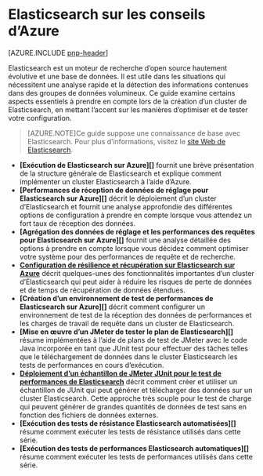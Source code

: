 
<properties
   pageTitle="Elasticsearch sur les conseils Azure | Microsoft Azure"
   description="Elasticsearch sur les conseils d’Azure."
   services=""
   documentationCenter="na"
   authors="dragon119"
   manager="bennage"
   editor=""
   tags=""/>

<tags
   ms.service="guidance"
   ms.devlang="na"
   ms.topic="article"
   ms.tgt_pltfrm="na"
   ms.workload="na"
   ms.date="09/22/2016"
   ms.author="masashin"/>

# <a name="elasticsearch-on-azure-guidance"></a>Elasticsearch sur les conseils d’Azure 

[AZURE.INCLUDE [pnp-header](../../includes/guidance-pnp-header-include.md)]

Elasticsearch est un moteur de recherche d’open source hautement évolutive et une base de données. Il est utile dans les situations qui nécessitent une analyse rapide et la détection des informations contenues dans des groupes de données volumineux. Ce guide examine certains aspects essentiels à prendre en compte lors de la création d’un cluster de Elasticsearch, en mettant l’accent sur les manières d’optimiser et de tester votre configuration.

> [AZURE.NOTE]Ce guide suppose une connaissance de base avec Elasticsearch. Pour plus d’informations, visitez le [site Web de Elasticsearch](https://www.elastic.co/products/elasticsearch). 

- **[Exécution de Elasticsearch sur Azure][]** fournit une brève présentation de la structure générale de Elasticsearch et explique comment implémenter un cluster Elasticsearch à l’aide d’Azure. 
- **[Performances de réception de données de réglage pour Elasticsearch sur Azure][]** décrit le déploiement d’un cluster d’Elasticsearch et fournit une analyse approfondie des différentes options de configuration à prendre en compte lorsque vous attendez un fort taux de réception des données.
- **[Agrégation des données de réglage et les performances des requêtes pour Elasticsearch sur Azure][]** fournit une analyse détaillée des options à prendre en compte lorsque vous décidez comment optimiser votre système pour des performances de requête et de recherche.
- **[Configuration de résilience et récupération sur Elasticsearch sur Azure][]** décrit quelques-unes des fonctionnalités importantes d’un cluster d’Elasticsearch qui peut aider à réduire les risques de perte de données et de temps de récupération de données étendues.
- **[Création d’un environnement de test de performances de Elasticsearch sur Azure][]** décrit comment configurer un environnement de test de la réception des données de performances et les charges de travail de requête dans un cluster de Elasticsearch. 
- **[Mise en œuvre d’un JMeter de tester le plan de Elasticsearch][]** résume implémentées à l’aide de plans de test de JMeter avec le code Java incorporée en tant que JUnit test pour effectuer des tâches telles que le téléchargement de données dans le cluster Elasticsearch les tests de performances en cours d’exécution.
- **[Déploiement d’un échantillon de JMeter JUnit pour le test de performances de Elasticsearch][]** décrit comment créer et utiliser un échantillon de JUnit qui peut générer et télécharger des données sur un cluster Elasticsearch. Cette approche très souple pour le test de charge qui peuvent générer de grandes quantités de données de test sans en fonction des fichiers de données externes. 
- **[Exécution des tests de résistance Elasticsearch automatisées][]** résume comment exécuter les tests de résistance utilisés dans cette série. 
- **[Exécution des tests de performances Elasticsearch automatiques][]** résume comment exécuter les tests de performances utilisés dans cette série.


[Elasticsearch en cours d’exécution sur Azure]: guidance-elasticsearch-running-on-azure.md
[Réglage des performances d’acquisition de données pour Elasticsearch sur Azure]: guidance-elasticsearch-tuning-data-ingestion-performance.md
[Création d’un environnement de test pour Elasticsearch sur Azure de performances]: guidance-elasticsearch-creating-performance-testing-environment.md
[Mise en œuvre d’un Plan de Test de JMeter pour Elasticsearch]: guidance-elasticsearch-implementing-jmeter-test-plan.md
[Déploiement d’un échantillon de JMeter JUnit pour le test de performances de Elasticsearch]: guidance-elasticsearch-deploying-jmeter-junit-sampler.md
[Réglage d’agrégation des données et des performances des requêtes pour Elasticsearch sur Azure]: guidance-elasticsearch-tuning-data-aggregation-and-query-performance.md
[Configuration de résilience et récupération sur Elasticsearch sur Azure]: guidance-elasticsearch-configuring-resilience-and-recovery.md
[Exécution des Tests de résistance Elasticsearch automatique]: guidance-elasticsearch-running-automated-resilience-tests.md
[Exécutez les Tests de performances de Elasticsearch automatique]: guidance-elasticsearch-running-automated-performance-tests.md
